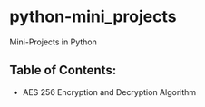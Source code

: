 # python-mini_projects
Mini-Projects in Python
## Table of Contents:
- AES 256 Encryption and Decryption Algorithm
